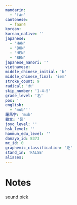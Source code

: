 ```yaml
---
mandarin:
  - 'fán'
cantonese:
  - faan4
korean:
korean_native: ''
japanese:
  - 'HAN'
  - 'BON'
  - 'HEN'
  - 'BEN'
japanese_nanori: ''
vietnamese:
middle_chinese_initial: 'b'
middle_chinese_final: 'ɨɐm'
stroke_count: 9
radical: '木'
skip_number: '1-4-5'
grade_level: '名'
pos: ''
english:
  - 'mub'''
羅馬字: 'mub'
韓文: '뭅'
joyo_level: ''
hsk_level: ''
hanmun_edu_level: ''
danayo_id: 8373
mc_id: 0
graphemic_classification: '乏'
stand_in: 'FALSE'
aliases:
---
```


# Notes
sound pick
